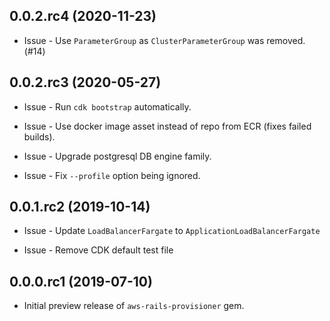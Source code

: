 0.0.2.rc4 (2020-11-23)
------------------

* Issue - Use `ParameterGroup` as `ClusterParameterGroup` was removed. (#14)

0.0.2.rc3 (2020-05-27)
------------------

* Issue - Run `cdk bootstrap` automatically.

* Issue - Use docker image asset instead of repo from ECR (fixes failed builds).

* Issue - Upgrade postgresql DB engine family.

* Issue - Fix `--profile` option being ignored.

0.0.1.rc2 (2019-10-14)
-----------------

* Issue - Update `LoadBalancerFargate` to `ApplicationLoadBalancerFargate`

* Issue - Remove CDK default test file

0.0.0.rc1 (2019-07-10)
------------------

* Initial preview release of `aws-rails-provisioner` gem.
